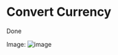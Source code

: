 # Convert Currency

Done

Image: 
![image](https://user-images.githubusercontent.com/78801264/173363638-5a018966-b72f-48ad-9986-f47781d064aa.png)


